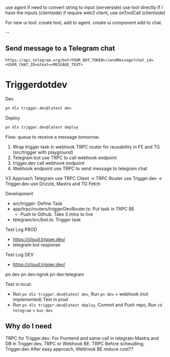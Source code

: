use agent if need to convert string to input (serverside)
use tool directly if I have the inputs (clientside)
if require web3 client, use onToolCall (clientside)


For new ui tool: create tool, add to agent. create ui component add to chat.

--

## Send message to a Telegram chat

```
https://api.telegram.org/bot<YOUR_BOT_TOKEN>/sendMessage?chat_id=<USER_CHAT_ID>&text=<MESSAGE_TEXT>
```

# Triggerdotdev

Dev

```bash
pn dlx trigger.dev@latest dev
```

Deploy

```bash
pn dlx trigger.dev@latest deploy
```

Flow: queue to receive a message tomorrow.
1. Wrap trigger task in webhook TRPC router for reusability in FE and TG (src/trigger with playground)
2. Telegram bot use TRPC to call webhook endpoint
3. trigger.dev call webhook endpoint
4. Webhook endpoint use TRPC to send message to telegram chat

V2 Approach
Telegram use TRPC Client -> TRPC Router use Trigger.dev -> Trigger.dev use Drizzle, Mastra and TG Fetch

Development
- src/trigger: Define Task
- app/trpc/routers/triggerDevRouter.ts: Put task in TRPC BE
    - Push to Github. Take 3 mins to live
- telegram/src/bot.ts: Trigger task

Test Log PROD
- https://cloud.trigger.dev/
- telegram bot response

Test Log DEV
- https://cloud.trigger.dev/

pn dev
pn dev:ngrok
pn dev:telegram

Test in local:
- Run `pn dlx trigger.dev@latest dev`, Run `pn dev` + webhook (not implemented)
Test in prod
- Run `pn dlx trigger.dev@latest deploy`, Commit and Push repo, Run `cd telegram` + `bun dev`

## Why do I need

TRPC for Trigger.dev: For Frontend and same call in telegram
Mastra and DB in Trigger.dev, TRPC or Webhook BE: TRPC Before scheudling, Trigger.dev After easy approach, Webhook BE reduce cost??